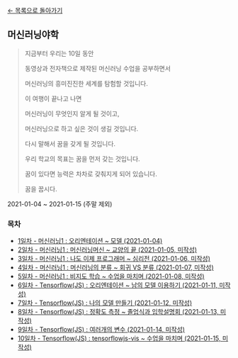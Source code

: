 [← 목록으로 돌아가기](./README.md)

## 머신러닝야학
> 지금부터 우리는 10일 동안
> 
> 동영상과 전자책으로 제작된 머신러닝 수업을 공부하면서
> 
> 머신러닝의 흥미진진한 세계를 탐험할 것입니다.
> 
> 이 여행이 끝나고 나면
> 
> 머신러닝이 무엇인지 알게 될 것이고,
> 
> 머신러닝으로 하고 싶은 것이 생길 것입니다.
> 
> 다시 말해서 꿈을 갖게 될 것입니다.
> 
> 우리 학교의 목표는 꿈을 먼저 갖는 것입니다.
> 
> 꿈이 있다면 능력은 차차로 갖춰지게 되어 있습니다.
> 
> 꿈을 꿉시다.

2021-01-04 ~ 2021-01-15 (주말 제외)

### 목차
- [1일차 - 머신러닝1 : 오리엔테이션 ~ 모델 (2021-01-04)](./Day1.md)
- [2일차 - 머신러닝1 : 머신러닝머신 ~ 교양의 끝 (2021-01-05, 미작성)](./Day2.md)
- [3일차 - 머신러닝1 : 나도 이제 프로그래머 ~ 심리전 (2021-01-06, 미작성)](./Day3.md)
- [4일차 - 머신러닝1 : 머신러닝의 분류 ~ 회귀 VS 분류 (2021-01-07, 미작성)](./Day4.md)
- [5일차 - 머신러닝1 : 비지도 학습 ~ 수업을 마치며 (2021-01-08, 미작성)](./Day5.md)
- [6일차 - Tensorflow(JS) : 오리엔테이션 ~ 남의 모델 이용하기 (2021-01-11, 미작성)](./Day6.md)
- [7일차 - Tensorflow(JS) : 나의 모델 만들기 (2021-01-12, 미작성)](./Day7.md)
- [8일차 - Tensorflow(JS) : 정확도 측정 ~ 졸업식과 입학설명회 (2021-01-13, 미작성)](./Day8.md)
- [9일차 - Tensorflow(JS) : 여러개의 변수 (2021-01-14, 미작성)](./Day9.md)
- [10일차 - Tensorflow(JS) : tensorflowjs-vis ~ 수업을 마치며 (2021-01-15, 미작성)](./Day10.md)